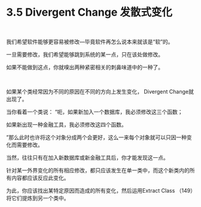# 3.5 Divergent Change 发散式变化

<br>

我们希望软件能够更容易被修改—毕竟软件再怎么说本来就该是“软”的。

一旦需要修改，我们希望能够跳到系统的某一点，只在该处做修改。

如果不能做到这点，你就嗅出两种紧密相关的刺鼻味道中的一种了。

<br>

如果某个类经常因为不同的原因在不同的方向上发生变化， Divergent Change就出现了。

当你看着一个类说： “呃，如果新加入一个数据库，我必须修改这三个函数；

如果新出现一种金融工具，我必须修改这四个函数。

”那么此时也许将这个对象分成两个会更好，这么一来每个对象就可以只因一种变化而需要修改。

当然，往往只有在加入新数据库或新金融工具后，你才能发现这一点。

针对某一外界变化的所有相应修改，都只应该发生在单一类中，而这个新类内的所有内容都应该反应此变化。

为此，你应该找出某特定原因而造成的所有变化，然后运用Extract Class （149）将它们提炼到另一个类中。

<br>

